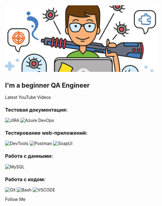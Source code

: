 ![Header](https://github.com/calipsik/calipsik/blob/main/assets/header.png)

## I'm a beginner QA Engineer

Latest YouTube Videos

### Тестовая документация:
![JIRA](https://img.shields.io/badge/-Jira-090909?style=for-the-badge&logo=jira&logoColor=FFFF00)
![Azure DevOps](https://img.shields.io/badge/-azuredevops-090909?style=for-the-badge&logo=azuredevops&logoColor=FFFF00)

### Тестирование web-приложений:
![DevTools](https://img.shields.io/badge/-DevTools-090909?style=for-the-badge&logo=DevTools&logoColor=FFFF00)
![Postman](https://img.shields.io/badge/-Postman-090909?style=for-the-badge&logo=Postman&logoColor=FFFF00)
![SoapUi](https://img.shields.io/badge/-SoapUi-090909?style=for-the-badge&logo=SoapUi&logoColor=FFFF00)

### Работа с данными:
![MySQL](https://img.shields.io/badge/-MySQL-090909?style=for-the-badge&logo=MySQL&logoColor=FFFF00)

### Работа с кодом:
![Git](https://img.shields.io/badge/-Git-090909?style=for-the-badge&logo=Git&logoColor=FFFF00)
![Bash](https://img.shields.io/badge/-Bash-090909?style=for-the-badge&logo=Bash&logoColor=FFFF00)
![VSCODE](https://img.shields.io/badge/-VSCODE-090909?style=for-the-badge&logo=Visualstudiocode&logoColor=FFFF00)


Follow Me